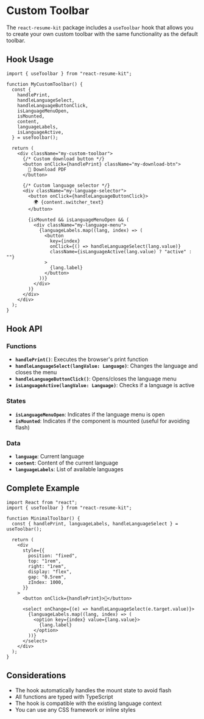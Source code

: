# Custom Toolbar

The `react-resume-kit` package includes a `useToolbar` hook that allows you to create your own custom toolbar with the same functionality as the default toolbar.

## Hook Usage

```tsx
import { useToolbar } from "react-resume-kit";

function MyCustomToolbar() {
  const {
    handlePrint,
    handleLanguageSelect,
    handleLanguageButtonClick,
    isLanguageMenuOpen,
    isMounted,
    content,
    languageLabels,
    isLanguageActive,
  } = useToolbar();

  return (
    <div className="my-custom-toolbar">
      {/* Custom download button */}
      <button onClick={handlePrint} className="my-download-btn">
        📄 Download PDF
      </button>

      {/* Custom language selector */}
      <div className="my-language-selector">
        <button onClick={handleLanguageButtonClick}>
          🌍 {content.switcher_text}
        </button>

        {isMounted && isLanguageMenuOpen && (
          <div className="my-language-menu">
            {languageLabels.map((lang, index) => (
              <button
                key={index}
                onClick={() => handleLanguageSelect(lang.value)}
                className={isLanguageActive(lang.value) ? "active" : ""}
              >
                {lang.label}
              </button>
            ))}
          </div>
        )}
      </div>
    </div>
  );
}
```

## Hook API

### Functions

- **`handlePrint()`**: Executes the browser's print function
- **`handleLanguageSelect(langValue: Language)`**: Changes the language and closes the menu
- **`handleLanguageButtonClick()`**: Opens/closes the language menu
- **`isLanguageActive(langValue: Language)`**: Checks if a language is active

### States

- **`isLanguageMenuOpen`**: Indicates if the language menu is open
- **`isMounted`**: Indicates if the component is mounted (useful for avoiding flash)

### Data

- **`language`**: Current language
- **`content`**: Content of the current language
- **`languageLabels`**: List of available languages

## Complete Example

```tsx
import React from "react";
import { useToolbar } from "react-resume-kit";

function MinimalToolbar() {
  const { handlePrint, languageLabels, handleLanguageSelect } = useToolbar();

  return (
    <div
      style={{
        position: "fixed",
        top: "1rem",
        right: "1rem",
        display: "flex",
        gap: "0.5rem",
        zIndex: 1000,
      }}
    >
      <button onClick={handlePrint}>📄</button>

      <select onChange={(e) => handleLanguageSelect(e.target.value)}>
        {languageLabels.map((lang, index) => (
          <option key={index} value={lang.value}>
            {lang.label}
          </option>
        ))}
      </select>
    </div>
  );
}
```

## Considerations

- The hook automatically handles the mount state to avoid flash
- All functions are typed with TypeScript
- The hook is compatible with the existing language context
- You can use any CSS framework or inline styles
